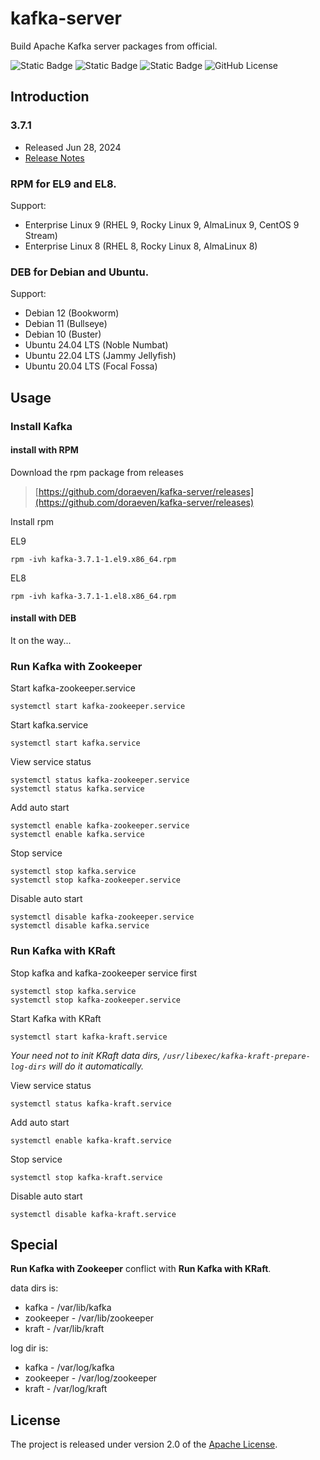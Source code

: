 # kafka-server
Build Apache Kafka server packages from official.

![Static Badge](https://img.shields.io/badge/build-passing-brightgreen)
![Static Badge](https://img.shields.io/badge/tag-3.7.1-blue)
![Static Badge](https://img.shields.io/badge/released-v20240730-blue)
![GitHub License](https://img.shields.io/github/license/doraeven/kafka-server)

## Introduction
### 3.7.1
- Released Jun 28, 2024
- [Release Notes](https://downloads.apache.org/kafka/3.7.1/RELEASE_NOTES.html)

### RPM for EL9 and EL8.
Support:
- Enterprise Linux 9 (RHEL 9, Rocky Linux 9, AlmaLinux 9, CentOS 9 Stream)
- Enterprise Linux 8 (RHEL 8, Rocky Linux 8, AlmaLinux 8)

### DEB for Debian and Ubuntu.
Support:
- Debian 12 (Bookworm)
- Debian 11 (Bullseye)
- Debian 10 (Buster)
- Ubuntu 24.04 LTS (Noble Numbat)
- Ubuntu 22.04 LTS (Jammy Jellyfish)
- Ubuntu 20.04 LTS (Focal Fossa)

## Usage
### Install Kafka
#### install with RPM
Download the rpm package from releases

> [https://github.com/doraeven/kafka-server/releases](https://github.com/doraeven/kafka-server/releases)

Install rpm

EL9
```shell
rpm -ivh kafka-3.7.1-1.el9.x86_64.rpm
```
EL8
```shell
rpm -ivh kafka-3.7.1-1.el8.x86_64.rpm
```

#### install with DEB
It on the way...

### Run Kafka with Zookeeper
Start kafka-zookeeper.service
```shell
systemctl start kafka-zookeeper.service
```

Start kafka.service
```shell
systemctl start kafka.service
```

View service status
```shell
systemctl status kafka-zookeeper.service
systemctl status kafka.service
```

Add auto start
```shell
systemctl enable kafka-zookeeper.service
systemctl enable kafka.service
```

Stop service
```shell
systemctl stop kafka.service
systemctl stop kafka-zookeeper.service
```

Disable auto start
```shell
systemctl disable kafka-zookeeper.service
systemctl disable kafka.service
```

### Run Kafka with KRaft
Stop kafka and kafka-zookeeper service first
```shell
systemctl stop kafka.service
systemctl stop kafka-zookeeper.service
```

Start Kafka with KRaft
```shell
systemctl start kafka-kraft.service
```
_Your need not to init KRaft data dirs, `/usr/libexec/kafka-kraft-prepare-log-dirs` will do it automatically._

View service status
```shell
systemctl status kafka-kraft.service
```

Add auto start
```shell
systemctl enable kafka-kraft.service
```

Stop service
```shell
systemctl stop kafka-kraft.service
```

Disable auto start
```shell
systemctl disable kafka-kraft.service
```

## Special
**Run Kafka with Zookeeper** conflict with **Run Kafka with KRaft**.

data dirs is:
- kafka - /var/lib/kafka
- zookeeper - /var/lib/zookeeper
- kraft - /var/lib/kraft

log dir is:
- kafka - /var/log/kafka
- zookeeper - /var/log/zookeeper
- kraft - /var/log/kraft

## License

The project is released under version 2.0 of the [Apache License](https://www.apache.org/licenses/LICENSE-2.0).
